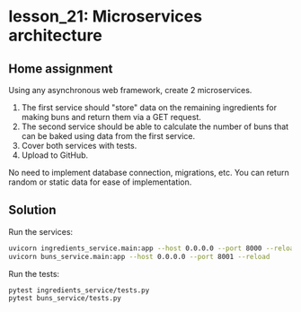 # lesson_21: Microservices architecture

## Home assignment
Using any asynchronous web framework, create 2 microservices.

1. The first service should "store" data on the remaining ingredients for making buns and return them via a GET request.
2. The second service should be able to calculate the number of buns that can be baked using data from the first service.
3. Cover both services with tests.
4. Upload to GitHub.

No need to implement database connection, migrations, etc. You can return random or static data for ease of implementation.

## Solution

Run the services:

```bash
uvicorn ingredients_service.main:app --host 0.0.0.0 --port 8000 --reload
uvicorn buns_service.main:app --host 0.0.0.0 --port 8001 --reload
```

Run the tests:

```bash
pytest ingredients_service/tests.py
pytest buns_service/tests.py
```